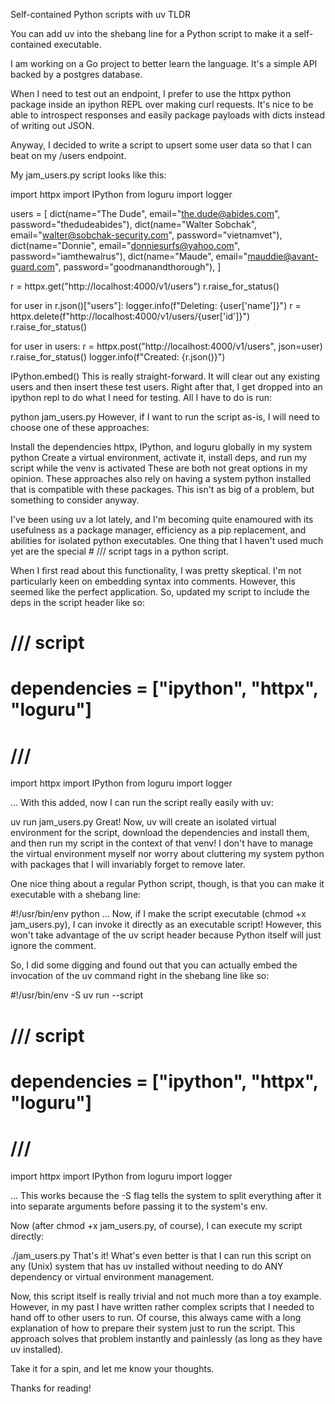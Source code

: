 Self-contained Python scripts with uv
TLDR

You can add uv into the shebang line for a Python script to make it a self-contained executable.

I am working on a Go project to better learn the language. It's a simple API backed by a postgres database.

When I need to test out an endpoint, I prefer to use the httpx python package inside an ipython REPL over making curl requests. It's nice to be able to introspect responses and easily package payloads with dicts instead of writing out JSON.

Anyway, I decided to write a script to upsert some user data so that I can beat on my /users endpoint.

My jam_users.py script looks like this:


import httpx
import IPython
from loguru import logger

users = [
    dict(name="The Dude", email="the.dude@abides.com", password="thedudeabides"),
    dict(name="Walter Sobchak", email="walter@sobchak-security.com", password="vietnamvet"),
    dict(name="Donnie", email="donniesurfs@yahoo.com", password="iamthewalrus"),
    dict(name="Maude", email="mauddie@avant-guard.com", password="goodmanandthorough"),
]

r = httpx.get("http://localhost:4000/v1/users")
r.raise_for_status()

for user in r.json()["users"]:
    logger.info(f"Deleting: {user['name']}")
    r = httpx.delete(f"http://localhost:4000/v1/users/{user['id']}")
    r.raise_for_status()

for user in users:
    r = httpx.post("http://localhost:4000/v1/users", json=user)
    r.raise_for_status()
    logger.info(f"Created: {r.json()}")

IPython.embed()
This is really straight-forward. It will clear out any existing users and then insert these test users. Right after that, I get dropped into an ipython repl to do what I need for testing. All I have to do is run:


python jam_users.py
However, if I want to run the script as-is, I will need to choose one of these approaches:

Install the dependencies httpx, IPython, and loguru globally in my system python
Create a virtual environment, activate it, install deps, and run my script while the venv is activated
These are both not great options in my opinion. These approaches also rely on having a system python installed that is compatible with these packages. This isn't as big of a problem, but something to consider anyway.

I've been using uv a lot lately, and I'm becoming quite enamoured with its usefulness as a package manager, efficiency as a pip replacement, and abilities for isolated python executables. One thing that I haven't used much yet are the special # /// script tags in a python script.

When I first read about this functionality, I was pretty skeptical. I'm not particularly keen on embedding syntax into comments. However, this seemed like the perfect application. So, updated my script to include the deps in the script header like so:


# /// script
# dependencies = ["ipython", "httpx", "loguru"]
# ///
import httpx
import IPython
from loguru import logger

...
With this added, now I can run the script really easily with uv:


uv run jam_users.py
Great! Now, uv will create an isolated virtual environment for the script, download the dependencies and install them, and then run my script in the context of that venv! I don't have to manage the virtual environment myself nor worry about cluttering my system python with packages that I will invariably forget to remove later.

One nice thing about a regular Python script, though, is that you can make it executable with a shebang line:


#!/usr/bin/env python
...
Now, if I make the script executable (chmod +x jam_users.py), I can invoke it directly as an executable script! However, this won't take advantage of the uv script header because Python itself will just ignore the comment.

So, I did some digging and found out that you can actually embed the invocation of the uv command right in the shebang line like so:


#!/usr/bin/env -S uv run --script
# /// script
# dependencies = ["ipython", "httpx", "loguru"]
# ///
import httpx
import IPython
from loguru import logger

...
This works because the -S flag tells the system to split everything after it into separate arguments before passing it to the system's env.

Now (after chmod +x jam_users.py, of course), I can execute my script directly:


./jam_users.py
That's it! What's even better is that I can run this script on any (Unix) system that has uv installed without needing to do ANY dependency or virtual environment management.

Now, this script itself is really trivial and not much more than a toy example. However, in my past I have written rather complex scripts that I needed to hand off to other users to run. Of course, this always came with a long explanation of how to prepare their system just to run the script. This approach solves that problem instantly and painlessly (as long as they have uv installed).

Take it for a spin, and let me know your thoughts.

Thanks for reading!
